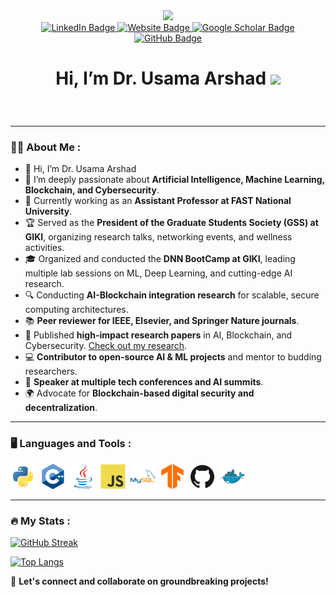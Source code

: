 <div id="header" align="center">
  <img src="https://media.giphy.com/media/RN8FdaB6T1bkkI5n4I/giphy.gif" width="100"/>
  <div id="badges">
    <a href="https://www.linkedin.com/in/usamajanjua9/">
      <img src="https://img.shields.io/badge/LinkedIn-blue?style=flat&logo=linkedin&logoColor=white" alt="LinkedIn Badge"/>
    </a>
    <a href="https://usamajanjua.com/">
      <img src="https://img.shields.io/badge/Website-grey?style=flat&logo=google-chrome&logoColor=white" alt="Website Badge"/>
    </a>
    <a href="https://scholar.google.com/citations?user=sFcSCYMAAAAJ&hl=en">
      <img src="https://img.shields.io/badge/Google%20Scholar-blue?style=flat&logo=google-scholar&logoColor=white" alt="Google Scholar Badge"/>
    </a>
    <a href="https://github.com/usamajanjua9">
      <img src="https://img.shields.io/badge/GitHub-black?style=flat&logo=github&logoColor=white" alt="GitHub Badge"/>
    </a>
  </div>
  <h1>
    <p> Hi, I’m Dr. Usama Arshad
      <img src="https://media.giphy.com/media/hvRJCLFzcasrR4ia7z/giphy.gif" width="30"/></p>
  </h1>
</div>

<img src="https://komarev.com/ghpvc/?username=usamajanjua9&style=flat-square&color=blue" alt=""/>

---
### :man_technologist: About Me :
- 👋 Hi, I’m Dr. Usama Arshad
- 👀 I’m deeply passionate about **Artificial Intelligence, Machine Learning, Blockchain, and Cybersecurity**.
- 🌱 Currently working as an **Assistant Professor at FAST National University**.
- 🏆 Served as the **President of the Graduate Students Society (GSS) at GIKI**, organizing research talks, networking events, and wellness activities.
- 🎓 Organized and conducted the **DNN BootCamp at GIKI**, leading multiple lab sessions on ML, Deep Learning, and cutting-edge AI research.
- 🔍 Conducting **AI-Blockchain integration research** for scalable, secure computing architectures.
- 📚 **Peer reviewer for IEEE, Elsevier, and Springer Nature journals**.
- 🔬 Published **high-impact research papers** in AI, Blockchain, and Cybersecurity. [Check out my research](https://scholar.google.com/citations?user=sFcSCYMAAAAJ&hl=en).
- :computer: **Contributor to open-source AI & ML projects** and mentor to budding researchers.
- 🎤 **Speaker at multiple tech conferences and AI summits**.
- 🌍 Advocate for **Blockchain-based digital security and decentralization**.
---

### :desktop_computer: Languages and Tools :
<div>
  <img src="https://github.com/devicons/devicon/blob/master/icons/python/python-original.svg" title="Python" alt="Python" width="40" height="40"/>&nbsp;
  <img src="https://github.com/devicons/devicon/blob/master/icons/cplusplus/cplusplus-original.svg" title="C++" alt="C++" width="40" height="40"/>&nbsp;
  <img src="https://github.com/devicons/devicon/blob/master/icons/java/java-original.svg" title="Java" alt="Java" width="40" height="40"/>&nbsp;
  <img src="https://github.com/devicons/devicon/blob/master/icons/javascript/javascript-original.svg" title="JavaScript" alt="JavaScript" width="40" height="40"/>&nbsp;
  <img src="https://github.com/devicons/devicon/blob/master/icons/mysql/mysql-original-wordmark.svg" title="MySQL" alt="MySQL" width="40" height="40"/>&nbsp;
  <img src="https://github.com/devicons/devicon/blob/master/icons/tensorflow/tensorflow-original.svg" title="TensorFlow" alt="TensorFlow" width="40" height="40"/>&nbsp;
  <img src="https://github.com/devicons/devicon/blob/master/icons/github/github-original.svg" title="GitHub" alt="GitHub" width="40" height="40"/>&nbsp;
  <img src="https://github.com/devicons/devicon/blob/master/icons/docker/docker-original.svg" title="Docker" alt="Docker" width="40" height="40"/>&nbsp;
</div>

---

### :fire: My Stats :
[![GitHub Streak](http://github-readme-streak-stats.herokuapp.com?user=usamajanjua9&theme=dark&background=000000)](https://git.io/streak-stats)

[![Top Langs](https://github-readme-stats.vercel.app/api/top-langs/?username=usamajanjua9&theme=dark&layout=compact&langs_count=10)](https://github.com/usamajanjua9/github-readme-stats)

🚀 **Let's connect and collaborate on groundbreaking projects!**
